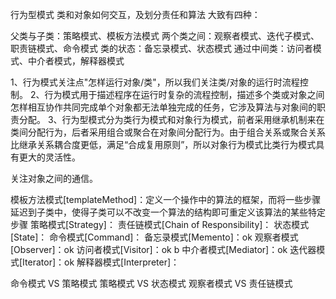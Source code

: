 行为型模式
类和对象如何交互，及划分责任和算法
大致有四种：

父类与子类：策略模式、模板方法模式
两个类之间：观察者模式、迭代子模式、职责链模式、命令模式
类的状态：备忘录模式、状态模式
通过中间类：访问者模式、中介者模式，解释器模式

1、行为模式关注点"怎样运行对象/类"，所以我们关注类/对象的运行时流程控制。
2、行为模式用于描述程序在运行时复杂的流程控制，描述多个类或对象之间怎样相互协作共同完成单个对象都无法单独完成的任务，它涉及算法与对象间的职责分配。
3、行为型模式分为类行为模式和对象行为模式，前者采用继承机制来在类间分配行为，后者采用组合或聚合在对象间分配行为。由于组合关系或聚合关系比继承关系耦合度更低，满足“合成复用原则”，所以对象行为模式比类行为模式具有更大的灵活性。


关注对象之间的通信。


模板方法模式[templateMethod]：定义一个操作中的算法的框架，而将一些步骤延迟到子类中，使得子类可以不改变一个算法的结构即可重定义该算法的某些特定步骤
策略模式[Strategy]：
责任链模式[Chain of Responsibility]：
状态模式[State]：
命令模式[Command]：
备忘录模式[Memento]：ok
观察者模式[Observer]：ok
访问者模式[Visitor]：ok b
中介者模式[Mediator]：ok
迭代器模式[Iterator]：ok
解释器模式[Interpreter]：


命令模式 VS 策略模式
策略模式 VS 状态模式
观察者模式 VS 责任链模式
